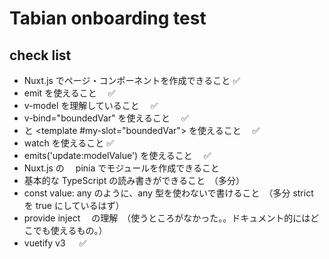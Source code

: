 # Tabian onboarding test

## check list

- Nuxt.js でページ・コンポーネントを作成できること ✅
- emit を使えること　 ✅
- v-model を理解していること　 ✅
- v-bind="boundedVar" を使えること　 ✅
- <slot name="my-slot" v-bind="boundedVar"> と <template #my-slot="boundedVar"> を使えること　 ✅
- watch を使えること ✅
- emits('update:modelValue') を使えること　 ✅
- Nuxt.js の　 pinia でモジュールを作成できること
- 基本的な TypeScript の読み書きができること　（多分）
- const value: any のように、any 型を使わないで書けること　（多分 strict を true にしているはず）
- provide inject 　の理解　（使うところがなかった。。ドキュメント的にはどこでも使えるもの。）
- vuetify v3 　 ✅
